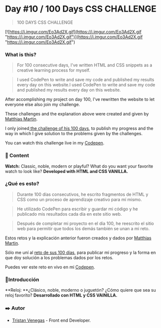 # Day #10 / 100 Days CSS CHALLENGE
> 100 DAYS CSS CHALLENGE

[![https://i.imgur.com/Eo3Ad2X.gif](https://i.imgur.com/Eo3Ad2X.gif "https://i.imgur.com/Eo3Ad2X.gif")](https://i.imgur.com/Eo3Ad2X.gif "https://i.imgur.com/Eo3Ad2X.gif")

### What is this?
> For 100 consecutive days, I've written HTML and CSS snippets as a creative learning process for myself.

> I used CodePen to write and save my code and published my results every day on this website.I used CodePen to write and save my code and published my results every day on this website.
> 
After accomplishing my project on day 100, I've rewritten the website to let everyone else also join my challenge.

These challenges and the explanation above were created and given by [Matthias Martin](https://www.stichwort-m.de/ "Matthias Martin").

I only joined[ the challenge of his 100 days](https://100dayscss.com/how-to/ " the challenge of his 100 days"), to publish my progress and the way in which I give solution to the problems given by the challenges.

You can watch this challenge live in my [Codepen](https://codepen.io/TristanVenegas/pen/OJBQNpq "Codepen").

### 📄 Content
**Watch:** Classic, noble, modern or playful? What do you want your favorite watch to look like?
**Developed with HTML and CSS VANILLA.**

### ¿Qué es esto?

> Durante 100 días consecutivos, he escrito fragmentos de HTML y CSS como un proceso de aprendizaje creativo para mí mismo.

> He utilizado CodePen para escribir y guardar mi código y he publicado mis resultados cada día en este sitio web.

> Después de completar mi proyecto en el día 100, he reescrito el sitio web para permitir que todos los demás también se unan a mi reto.

Estos retos y la explicación anterior fueron creados y dados por [Matthias Martin](https://www.stichwort-m.de/ "Matthias Martin").

Sólo me uní al [reto de sus 100 días](https://100dayscss.com/how-to/ "reto de sus 100 días"), para publicar mi progreso y la forma en que doy solución a los problemas dados por los retos.

Puedes ver este reto en vivo en mi [Codepen](https://codepen.io/TristanVenegas/pen/OJBQNpq "Codepen").

###  📄Introducción
**Reloj: **¿Clásico, noble, moderno o juguetón? ¿Cómo quiere que sea su reloj favorito?
**Desarrollado con HTML y CSS VAINILLA.**

### ✒️  Autor
- [Tristan Venegas](https://github.com/TG-VA "Tristan Venegas") - Front end Developer.
